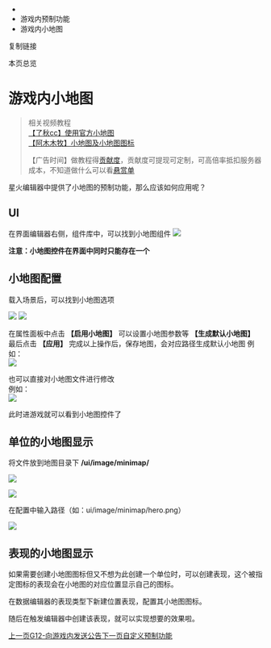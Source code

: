   * [](/)
  * 游戏内预制功能
  * 游戏内小地图

复制链接

本页总览

# 游戏内小地图

> 相关视频教程  
>  [【了秋cc】使用官方小地图](https://www.bilibili.com/video/BV1CV411G7Mc)  
>  [【阿木木牧】小地图及小地图图标](https://www.bilibili.com/video/BV1ej411t73G)  
>
> 【广告时间】做教程得[贡献度](https://doc.sce.xd.com/Manual/GamePublish/AchievementPoint)，贡献度可提现可定制，可高倍率抵扣服务器成本，不知道做什么可以看[悬赏单](https://docs.qq.com/sheet/DYkZUZ3hrRExlaHZL?tab=BB08J2)

星火编辑器中提供了小地图的预制功能，那么应该如何应用呢？

## UI[​](/Manual/Library/MiniMap#ui "UI的直接链接")

在界面编辑器右侧，组件库中，可以找到小地图组件
![](/assets/images/小地图-d1aafb70fc82583465027b2498702f4a.png)

**注意：小地图控件在界面中同时只能存在一个**

## 小地图配置[​](/Manual/Library/MiniMap#小地图配置 "小地图配置的直接链接")

载入场景后，可以找到小地图选项

![](/assets/images/配置-888514dbf216152c38dcf414194d3c6b.png)
![](/assets/images/属性面板-43702fe052860d3af3745afbccb9728b.png)

在属性面板中点击 **【启用小地图】** 可以设置小地图参数等 **【生成默认小地图】** 最后点击 **【应用】**
完成以上操作后，保存地图，会对应路径生成默认小地图 例如：  
![](/assets/images/文件-bea500cf30e50dcc6bbc7bbcde28f143.png)

也可以直接对小地图文件进行修改  
例如：  
![](/assets/images/文件_修-30320ce640d63a4cb508fef01ee39604.png)

此时进游戏就可以看到小地图控件了

## 单位的小地图显示[​](/Manual/Library/MiniMap#单位的小地图显示 "单位的小地图显示的直接链接")

将文件放到地图目录下 **/ui/image/minimap/**

![](/assets/images/地图目录-1009d5b0760fc6a2efdca5958548a96a.png)

![](/assets/images/路径-7953a09bf9b554eeb808da96b6ca6eda.png)

在配置中输入路径（如：ui/image/minimap/hero.png）

![](/assets/images/小地图显示-ba5a428b5966266baa341824481681d1.png)

## 表现的小地图显示[​](/Manual/Library/MiniMap#表现的小地图显示 "表现的小地图显示的直接链接")

如果需要创建小地图图标但又不想为此创建一个单位时，可以创建表现，这个被指定图标的表现会在小地图的对应位置显示自己的图标。

在数据编辑器的表现类型下新建位置表现，配置其小地图图标。

随后在触发编辑器中创建该表现，就可以实现想要的效果啦。

[上一页G12-向游戏内发送公告](/Manual/Library/GameMsg)[下一页自定义预制功能](/Manual/Library/CustomLib)


